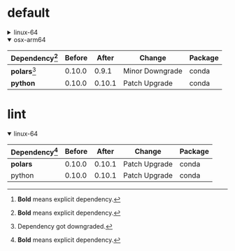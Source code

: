 # default

<details>
<summary>linux-64</summary>

|Dependency[^1]|Before|After|Change|Package|
|-|-|-|-|-|
|**new-package**||0.10.1|Added|conda|
|**removed-package**|0.10.1||Removed|pypi|
|**bpy**|0.10.1|2.10.1|Major Upgrade|pypi|
|**polars**|herads_0|herads_1|Only build string|conda|
|python|0.10.0|0.10.1|Patch Upgrade|conda|

</details>

<details open>
<summary>osx-arm64</summary>

|Dependency[^1]|Before|After|Change|Package|
|-|-|-|-|-|
|**polars**[^2]|0.10.0|0.9.1|Minor Downgrade|conda|
|**python**|0.10.0|0.10.1|Patch Upgrade|conda|

</details>

# lint

<details open>
<summary>linux-64</summary>

|Dependency[^1]|Before|After|Change|Package|
|-|-|-|-|-|
|**polars**|0.10.0|0.10.1|Patch Upgrade|conda|
|python|0.10.0|0.10.1|Patch Upgrade|conda|

</details>

[^1]: **Bold** means explicit dependency.
[^2]: Dependency got downgraded.
